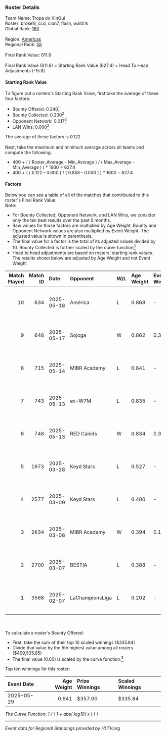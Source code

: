 ### Roster Details<br />
Team Name: Tropa do KinGui<br />
Roster: brokeN, cLd, clon7, flash, wallz1k<br />
Global Rank: [180](../../standings_global_2025_07_07.md)<br />
<br />
Region: [Americas]( ../../standings_americas_2025_07_07.md)<br />
Regional Rank: [58]( ../../standings_americas_2025_07_07.md)<br />
<br />
Final Rank Value:  611.6<br />
<br />
Final Rank Value (611.6) = Starting Rank Value (627.4) + Head To Head Adjustments (-15.8)<br />

#### Starting Rank Value<br />
To figure out a rosters's Starting Rank Value, first take the average of these four factors:<br />
- Bounty Offered: 0.240[<sup>1</sup>](#table2)
- Bounty Collected: 0.230[<sup>2</sup>](#table1)
- Opponent Network: 0.017[<sup>2</sup>](#table1)
- LAN Wins: 0.000[<sup>2</sup>](#table1)

The average of these factors is 0.122<br />
<br />
Next, take the maximum and minimum average across all teams and compute the following:<br />
- 400 + ( ( Roster_Average - Min_Average ) / ( Max_Average - Min_Average ) ) * 1600 = 627.4
- 400 + ( ( 0.122 - 0.000 ) / ( 0.858 - 0.000 ) ) * 1600 = 627.4


#### Factors<br />
Below you can see a table of all of the matches that contributed to this roster's Final Rank Value.<br />
Note:<br />

- For Bounty Collected, Opponent Network, and LAN Wins, we consider only the ten best results over the past 6 months.
- Raw values for those factors are multiplied by Age Weight. Bounty and Opponent Network values are also multiplied by Event Weight. The adjusted value is shown in parenthesis.
- The final value for a factor is the total of its adjusted values divided by 10. Bounty Collected is further scaled by the curve function[<sup>3</sup>](#curveFunction)
- Head to head adjustments are based on rosters' starting rank values. The results shown below are adjusted by Age Weight and not Event Weight
<span id="table1"></span><br />


| Match Played | Match ID | Date       | Opponent        | W/L | Age Weight | Event Weight | Bounty Collected | Opponent Network | LAN Wins  | H2H Adj. | Roster                             |
| -: | -: | :- | :- | :- | :- | :- | :- | :- | :- | -: | :- |
|           10 |      634 | 2025-05-18 | América         | L   | 0.868      | -            | -                | -                | -         |   -12.39 | brokeN, cLd, clon7, flash, wallz1k |
|            9 |      648 | 2025-05-17 | Sojoga          | W   | 0.862      | 0.333        | 0.001 (0.000)    | 0.037 (0.011)    | 0 (0.000) |    13.08 | brokeN, cLd, clon7, flash, wallz1k |
|            8 |      715 | 2025-05-14 | MIBR Academy    | L   | 0.841      | -            | -                | -                | -         |   -13.34 | brokeN, cLd, clon7, flash, wallz1k |
|            7 |      743 | 2025-05-13 | ex-W7M          | L   | 0.835      | -            | -                | -                | -         |   -10.60 | brokeN, cLd, clon7, flash, wallz1k |
|            6 |      748 | 2025-05-13 | RED Canids      | W   | 0.834      | 0.333        | 0.016 (0.004)    | 0.564 (0.157)    | 0 (0.000) |    18.37 | brokeN, cLd, clon7, flash, wallz1k |
|            5 |     1973 | 2025-03-28 | Keyd Stars      | L   | 0.527      | -            | -                | -                | -         |    -5.10 | brokeN, cLd, clon7, flash, wallz1k |
|            4 |     2577 | 2025-03-09 | Keyd Stars      | L   | 0.400      | -            | -                | -                | -         |    -3.98 | brokeN, cLd, clon7, flash, wallz1k |
|            3 |     2634 | 2025-03-08 | MIBR Academy    | W   | 0.394      | 0.143        | 0.001 (0.000)    | 0.115 (0.006)    | 0 (0.000) |     6.10 | brokeN, cLd, clon7, flash, wallz1k |
|            2 |     2700 | 2025-03-07 | BESTIA          | L   | 0.388      | -            | -                | -                | -         |    -3.69 | brokeN, cLd, clon7, flash, wallz1k |
|            1 |     3568 | 2025-02-07 | LaChampionsLiga | L   | 0.202      | -            | -                | -                | -         |    -4.26 | brokeN, cLd, clon7, flash, wallz1k |

<br />
<span id="table2"></span><br />
To calculate a roster's Bounty Offered:<br />

- First, take the sum of their top 10 scaled winnings ($335.84)
- Divide that value by the 5th highest value among all rosters ($499,535.85)
- The final value (0.00) is scaled by the curve function.[<sup>3</sup>](#curveFunction)

Top ten winnings for this roster:<br />

| Event Date | Age Weight | Prize Winnings | Scaled Winnings |
| :- | -: | :- | :- |
| 2025-05-29 |      0.941 | $357.00        | $335.84         |


<span id="curveFunction"></span>_The Curve Function: 1 / ( 1 + abs( log10( x ) ) )_<br />

---
_Event data for Regional Standings provided by HLTV.org_<br />
